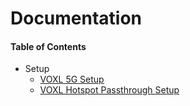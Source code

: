 # Documentation
#### Table of Contents
- Setup
    - [VOXL 5G Setup](setup/VOXL-5G-Setup.md)
    - [VOXL Hotspot Passthrough Setup](setup/VOXL-Hotspot-Passthrough-Setup.md)